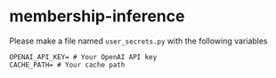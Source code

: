 # membership-inference

Please make a file named `user_secrets.py` with the following variables

```
OPENAI_API_KEY= # Your OpenAI API key
CACHE_PATH= # Your cache path
```